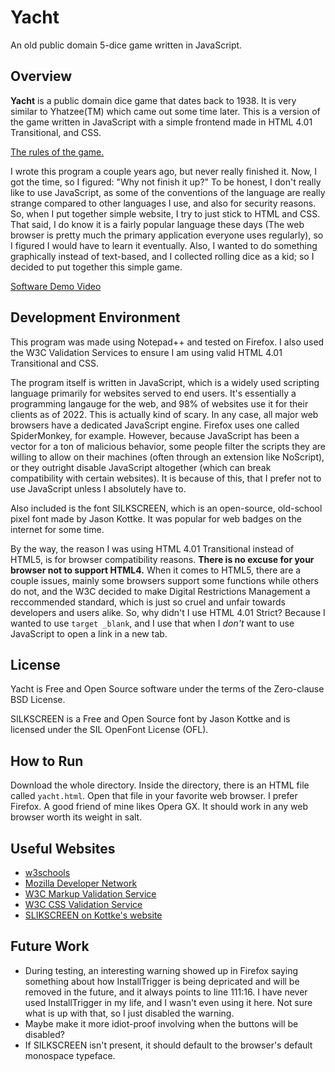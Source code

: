 # Yacht

An old public domain 5-dice game written in JavaScript.

## Overview

**Yacht** is a public domain dice game that dates back to 1938. It is very similar to Yhatzee(TM) which came out some time later.
This is a version of the game written in JavaScript with a simple frontend made in HTML 4.01 Transitional, and CSS.

[The rules of the game.](https://en.wikipedia.org/wiki/Yacht_(dice_game)#Gameplay)

I wrote this program a couple years ago, but never really finished it. Now, I got the time, so I figured: "Why not finish it up?" To be honest, I don't really like to use JavaScript, as some of the conventions of the language are really strange compared to other languages I use, and also for security reasons. So, when I put together simple website, I try to just stick to HTML and CSS.
That said, I do know it is a fairly popular language these days (The web browser is pretty much the primary application everyone uses regularly), so I figured I would have to learn it eventually.
Also, I wanted to do something graphically instead of text-based, and I collected rolling dice as a kid; so I decided to put together this simple game.

[Software Demo Video](https://youtu.be/fC8Nb5gxkm4)

## Development Environment

This program was made using Notepad++ and tested on Firefox. I also used the W3C Validation Services to ensure I am using valid HTML 4.01 Transitional and CSS.

The program itself is written in JavaScript, which is a widely used scripting language primarily for websites served to end users. It's essentially a programming langauge for the web, and 98% of websites use it for their clients as of 2022. This is actually kind of scary.
In any case, all major web browsers have a dedicated JavaScript engine. Firefox uses one called SpiderMonkey, for example. However, because JavaScript has been a vector for a ton of malicious behavior, some people filter the scripts they are willing to allow on their machines (often through an extension like NoScript), or they outright disable JavaScript altogether (which can break compatibility with certain websites).
It is because of this, that I prefer not to use JavaScript unless I absolutely have to.

Also included is the font SILKSCREEN, which is an open-source, old-school pixel font made by Jason Kottke. It was popular for web badges on the internet for some time.

By the way, the reason I was using HTML 4.01 Transitional instead of HTML5, is for browser compatibility reasons. **There is no excuse for your browser not to support HTML4.** When it comes to HTML5, there are a couple issues, mainly some browsers support some functions while others do not, and the W3C decided to make Digital Restrictions Management a reccommended standard, which is just so cruel and unfair towards developers and users alike.
So, why didn't I use HTML 4.01 Strict? Because I wanted to use `target _blank`, and I use that when I _don't_ want to use JavaScript to open a link in a new tab. 

## License

Yacht is Free and Open Source software under the terms of the Zero-clause BSD License.

SILKSCREEN is a Free and Open Source font by Jason Kottke and is licensed under the SIL OpenFont License (OFL).

## How to Run

Download the whole directory. Inside the directory, there is an HTML file called `yacht.html`. Open that file in your favorite web browser. I prefer Firefox. A good friend of mine likes Opera GX. It should work in any web browser worth its weight in salt.

## Useful Websites

- [w3schools](https://www.w3schools.com/)
- [Mozilla Developer Network](https://developer.mozilla.org/en-US/)
- [W3C Markup Validation Service](https://validator.w3.org/)
- [W3C CSS Validation Service](https://jigsaw.w3.org/css-validator/)
- [SLIKSCREEN on Kottke's website](http://www.kottke.org/plus/type/silkscreen/)

## Future Work

- During testing, an interesting warning showed up in Firefox saying something about how InstallTrigger is being depricated and will be removed in the future, and it always points to line 111:16. I have never used InstallTrigger in my life, and I wasn't even using it here. Not sure what is up with that, so I just disabled the warning.
- Maybe make it more idiot-proof involving when the buttons will be disabled?
- If SILKSCREEN isn't present, it should default to the browser's default monospace typeface.
